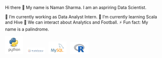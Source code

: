 Hi there 👋 My name is Naman Sharma. I am an aspriring Data Scientist.

🔭 I’m currently working as Data Analyst Intern.
🌱 I’m currently learning Scala and Hive
💬 We can interact about Analytics and Football.
⚡ Fun fact: My name is a palindrome.

<div>
<img src="https://github.com/namanshar/namanshar/blob/5fc5e3e3a35f6d62fce4f3a843aa580d5d3e3ef9/images.jpg" width="60" alt="Python">
&nbsp;
<img src="https://github.com/namanshar/namanshar/blob/5fc5e3e3a35f6d62fce4f3a843aa580d5d3e3ef9/tableau-logo-tableau-software.jpg" width="60" alt="Tableau">
&nbsp;
<img src="https://github.com/namanshar/namanshar/blob/5fc5e3e3a35f6d62fce4f3a843aa580d5d3e3ef9/download.png" width="60" alt="MySQL">
&nbsp;
<img src="https://github.com/namanshar/namanshar/blob/5fc5e3e3a35f6d62fce4f3a843aa580d5d3e3ef9/R_(programming_language)-Logo.wine.png" width="60" alt="R">
<div>
